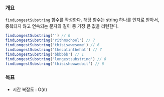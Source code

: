 ### 개요
`findLongestSubstring` 함수를 작성한다. 해당 함수는 string 하나를 인자로 받아서, 중복되지 않고 연속되는 문자의 길이 중 가장 큰 값을 리턴한다.

```js
findLongestSubstring('') // 0
findLongestSubstring('rithmschool') // 7
findLongestSubstring('thisisawesome') // 6
findLongestSubstring('thecatinthehat') // 7
findLongestSubstring('bbbbbb') // 1
findLongestSubstring('longestsubstring') // 8
findLongestSubstring('thisishowwedoit') // 6
```

### 목표
- 시간 복잡도 : O(n)